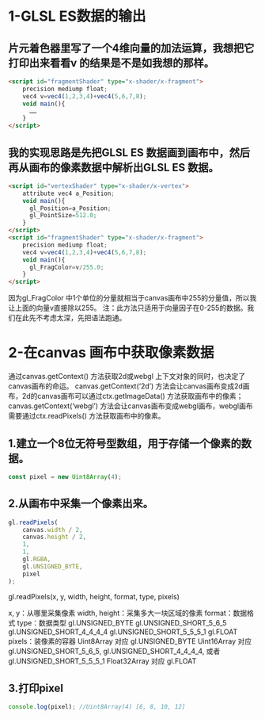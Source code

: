 # 1-GLSL ES数据的输出
## 片元着色器里写了一个4维向量的加法运算，我想把它打印出来看看v 的结果是不是如我想的那样。
```html
<script id="fragmentShader" type="x-shader/x-fragment">
    precision mediump float;
    vec4 v=vec4(1,2,3,4)+vec4(5,6,7,8);
    void main(){
      ……
    }
</script>
```

## 我的实现思路是先把GLSL ES 数据画到画布中，然后再从画布的像素数据中解析出GLSL ES 数据。
```html
<script id="vertexShader" type="x-shader/x-vertex">
    attribute vec4 a_Position;
    void main(){
      gl_Position=a_Position;
      gl_PointSize=512.0;
    }
</script>
<script id="fragmentShader" type="x-shader/x-fragment">
    precision mediump float;
    vec4 v=vec4(1,2,3,4)+vec4(5,6,7,8);
    void main(){
      gl_FragColor=v/255.0;
    }
</script>

```

因为gl_FragColor 中1个单位的分量就相当于canvas画布中255的分量值，所以我让上面的向量v直接除以255。
注：此方法只适用于向量因子在0-255的数据。我们在此先不考虑太深，先把语法跑通。

# 2-在canvas 画布中获取像素数据
通过canvas.getContext() 方法获取2d或webgl 上下文对象的同时，也决定了canvas画布的命运。
canvas.getContext(‘2d’) 方法会让canvas画布变成2d画布，2d的canvas画布可以通过ctx.getImageData() 方法获取画布中的像素；
canvas.getContext(‘webgl’) 方法会让canvas画布变成webgl画布，webgl画布需要通过ctx.readPixels() 方法获取画布中的像素。

## 1.建立一个8位无符号型数组，用于存储一个像素的数据。
```javascript
const pixel = new Uint8Array(4);
```

## 2.从画布中采集一个像素出来。
```javascript
gl.readPixels(
    canvas.width / 2,
    canvas.height / 2,
    1,
    1,
    gl.RGBA,
    gl.UNSIGNED_BYTE,
    pixel
);
```
gl.readPixels(x, y, width, height, format, type, pixels)

x, y：从哪里采集像素
width, height：采集多大一块区域的像素
format：数据格式
type：数据类型
gl.UNSIGNED_BYTE
gl.UNSIGNED_SHORT_5_6_5
gl.UNSIGNED_SHORT_4_4_4_4
gl.UNSIGNED_SHORT_5_5_5_1
gl.FLOAT
pixels：装像素的容器
Uint8Array 对应 gl.UNSIGNED_BYTE
Uint16Array 对应 gl.UNSIGNED_SHORT_5_6_5, gl.UNSIGNED_SHORT_4_4_4_4, 或者 gl.UNSIGNED_SHORT_5_5_5_1
Float32Array 对应 gl.FLOAT

## 3.打印pixel
```javascript
console.log(pixel); //Uint8Array(4) [6, 8, 10, 12]
```
